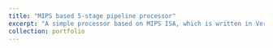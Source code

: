```yaml
---
title: "MIPS based 5-stage pipeline processor"
excerpt: "A simple processor based on MIPS ISA, which is written in Verilog and has 5-stage pipeline."
collection: portfolio
---
```

